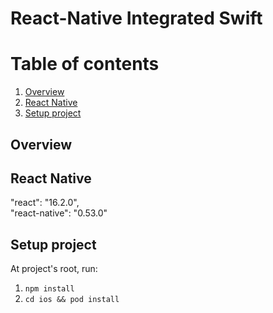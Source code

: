 # React-Native Integrated Swift  


# Table of contents  
1. [Overview](#overview)
2. [React Native](#react-native)
3. [Setup project](#setup-project)

## Overview


## React Native
"react": "16.2.0",  
"react-native": "0.53.0"  
  
## Setup project  

At project's root, run:

1. `npm install`
2. `cd ios && pod install`  



